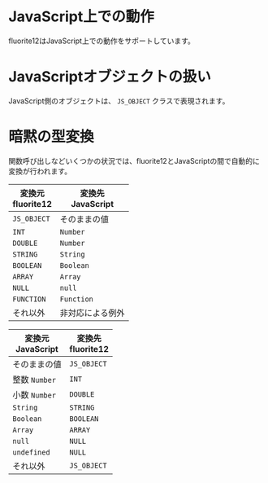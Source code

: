 # JavaScript上での動作

fluorite12はJavaScript上での動作をサポートしています。

# JavaScriptオブジェクトの扱い

JavaScript側のオブジェクトは、 `JS_OBJECT` クラスで表現されます。

# 暗黙の型変換

関数呼び出しなどいくつかの状況では、fluorite12とJavaScriptの間で自動的に変換が行われます。

| 変換元<br>fluorite12 | 変換先<br>JavaScript |
|-------------------|-------------------|
| `JS_OBJECT`       | そのままの値            |
| `INT`             | `Number`          |
| `DOUBLE`          | `Number`          |
| `STRING`          | `String`          |
| `BOOLEAN`         | `Boolean`         |
| `ARRAY`           | `Array`           |
| `NULL`            | `null`            |
| `FUNCTION`        | `Function`        |
| それ以外              | 非対応による例外          |

| 変換元<br>JavaScript | 変換先<br>fluorite12 |
|-------------------|-------------------|
| そのままの値            | `JS_OBJECT`       |
| 整数 `Number`       | `INT`             |
| 小数 `Number`       | `DOUBLE`          |
| `String`          | `STRING`          |
| `Boolean`         | `BOOLEAN`         |
| `Array`           | `ARRAY`           |
| `null`            | `NULL`            |
| `undefined`       | `NULL`            |
| それ以外              | `JS_OBJECT`       |
